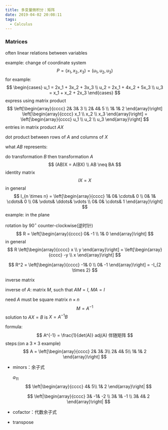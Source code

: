 ```yaml
---
title: 多变量微积分：矩阵
date: 2019-04-02 20:08:11
tags:
  - Calculus
---
```


### Matrices

often linear relations between variables

example: change of coordinate system
$$
P = (x_1, x_2, x_3) = (u_1, u_2, u_3)
$$
for example:
$$
\begin{cases}
 u_1 = 2x_1 + 3x_2 + 3x_3 \\
 u_2 = 2x_1 + 4x_2 + 5x_3 \\
 u_3 = x_1 + x_2 + 2x_3
\end{cases}
$$
express using matrix product
$$
\left[\begin{array}{cccc}
2& 3& 3 \\
2& 4& 5 \\
1& 1& 2
\end{array}\right]
\left[\begin{array}{cccc}
x_1 \\
x_2 \\
x_3
\end{array}\right] = 
\left[\begin{array}{cccc}
u_1 \\
u_2 \\
u_3
\end{array}\right]
$$
entries in matrix product $AX$

dot product between rows of $A$ and columns of $X$

what $AB$ represents:

do transformation $B$ then transformation $A$
$$
(AB)X = A(BX) \\
AB \neq BA
$$
identity matrix
$$
IX = X
$$
in general
$$
I_{n \times n} =
\left[\begin{array}{cccc}
1& 0& \cdots& 0 \\
0& 1& \cdots& 0 \\
0& \vdots& \ddots& \vdots \\
0& 0& \cdots& 1
\end{array}\right]
$$
example: in the plane

rotation by $90^{\circ}$ counter-clockwise(逆时针)
$$
R =
\left[\begin{array}{cccc}
0& -1 \\
1& 0
\end{array}\right]
$$
in general
$$
R
\left[\begin{array}{cccc}
x \\
y
\end{array}\right] = 
\left[\begin{array}{cccc}
-y \\
x
\end{array}\right]
$$

$$
R^2 =
\left[\begin{array}{cccc}
-1& 0 \\
0& -1
\end{array}\right] = 
-I_{2 \times 2}
$$

inverse matrix

inverse of $A$: matrix $M$, such that $AM = I$, $MA = I$

need $A$ must be square matrix $n \times n$
$$
M = A^{-1}
$$
solution to $AX = B$ is $X = A^{-1}B$

formula:
$$
A^{-1} = \frac{1}{det(A)} adj(A) 伴随矩阵
$$
steps:(on a $3 \times 3$ example)
$$
A = 
\left[\begin{array}{cccc}
2& 3& 3\\
2& 4& 5\\
1& 1& 2
\end{array}\right]
$$

- minors：余子式

  $a_{11}$
  $$
  \left|\begin{array}{cccc}
  4& 5\\
  1& 2
  \end{array}\right|
  $$

  $$
  \left|\begin{array}{cccc}
  3& -1& -2 \\
  3& 1& -1 \\
  3& 4& 2
  \end{array}\right|
  $$

- cofactor：代数余子式

  

- transpose